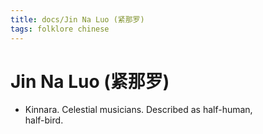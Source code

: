 ```yaml
---
title: docs/Jin Na Luo (紧那罗)
tags: folklore chinese
---
```


# Jin Na Luo (紧那罗)
- Kinnara. Celestial musicians. Described as half-human,  
	half-bird.